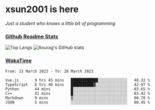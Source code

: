 # xsun2001 is here

*Just a student who knows a little bit of programming*

### [Github Readme Stats](https://github.com/anuraghazra/github-readme-stats)

![Top Langs](https://github-readme-stats.vercel.app/api/top-langs/?username=xsun2001&layout=compact&theme=radical) ![Anurag's GitHub stats](https://github-readme-stats.vercel.app/api?username=xsun2001&show_icons=true&theme=radical)

### [WakaTime](https://wakatime.com)

<!--START_SECTION:waka-->

```text
From: 13 March 2023 - To: 20 March 2023

Vue.js       9 hrs 45 mins   ████████████░░░░░░░░░░░░░   48.32 %
TypeScript   8 hrs 40 mins   ██████████▓░░░░░░░░░░░░░░   42.97 %
Python       44 mins         █░░░░░░░░░░░░░░░░░░░░░░░░   03.65 %
C++          41 mins         █░░░░░░░░░░░░░░░░░░░░░░░░   03.42 %
Markdown     9 mins          ▒░░░░░░░░░░░░░░░░░░░░░░░░   00.78 %
JSON         5 mins          ░░░░░░░░░░░░░░░░░░░░░░░░░   00.45 %
```

<!--END_SECTION:waka-->
